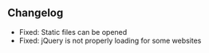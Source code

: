 ## Changelog
- Fixed: Static files can be opened
- Fixed: jQuery is not properly loading for some websites